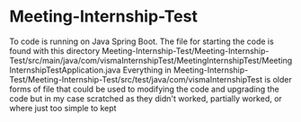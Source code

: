 # Meeting-Internship-Test
To code is running on Java Spring Boot. 
The file for starting the code is found with this directory Meeting-Internship-Test/Meeting-Internship-Test/src/main/java/com/vismaInternshipTest/MeetingInternshipTest/MeetingInternshipTestApplication.java
Everything in Meeting-Internship-Test/Meeting-Internship-Test/src/test/java/com/vismaInternshipTest is older forms of file that could be used to modifying the code and upgrading
the code but in my case scratched as they didn't worked, partially worked, or where just too simple to kept
